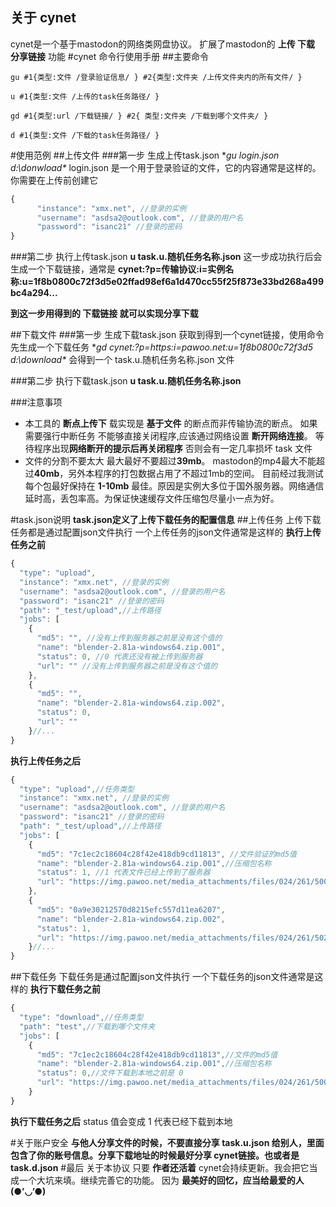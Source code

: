 ## 关于 cynet
cynet是一个基于mastodon的网络类网盘协议。
扩展了mastodon的 **上传 下载 分享链接** 功能
#cynet 命令行使用手册
##主要命令
```shell
gu #1{类型:文件 /登录验证信息/ } #2{类型:文件夹 /上传文件夹内的所有文件/ }

u #1{类型:文件 /上传的task任务路径/ }

gd #1{类型:url /下载链接/ } #2{ 类型:文件夹 /下载到哪个文件夹/ }

d #1{类型:文件 /下载的task任务路径/ }
```

#使用范例
##上传文件
###第一步 生成上传task.json
**gu login.json d:\donwload\**
login.json 是一个用于登录验证的文件，它的内容通常是这样的。你需要在上传前创建它
```javascript
{
      "instance": "xmx.net", //登录的实例
      "username": "asdsa2@outlook.com", //登录的用户名
      "password": "isanc21" //登录的密码
}
```
###第二步 执行上传task.json
**u task.u.随机任务名称.json**
这一步成功执行后会生成一个下载链接，通常是 **cynet:?p=传输协议:i=实例名称:u=1f8b0800c72f3d5e02ffad98ef6a1d470cc55f25f873e33bd268a499bc4a294...**

**到这一步用得到的 下载链接 就可以实现分享下载**

##下载文件
###第一步 生成下载task.json
获取到得到一个cynet链接，使用命令先生成一个下载任务
**gd cynet:?p=https:i=pawoo.net:u=1f8b0800c72f3d5 d:\download\**
会得到一个 task.u.随机任务名称.json 文件

###第二步 执行下载task.json
**u task.u.随机任务名称.json**

###注意事项
- 本工具的 **断点上传下** 载实现是 **基于文件** 的断点而非传输协流的断点。
如果需要强行中断任务 不能够直接关闭程序,应该通过网络设置 **断开网络连接**。
等待程序出现**网络断开的提示后再关闭程序**
否则会有一定几率损坏 task 文件
- 文件的分割不要太大 最大最好不要超过**39mb**。
mastodon的mp4最大不能超过**40mb**，另外本程序的打包数据占用了不超过1mb的空间。
目前经过我测试 每个包最好保持在 **1-10mb** 最佳。原因是实例大多位于国外服务器。网络通信延时高，丢包率高。为保证快速缓存文件压缩包尽量小一点为好。

#task.json说明
**task.json定义了上传下载任务的配置信息**
##上传任务
上传下载任务都是通过配置json文件执行
一个上传任务的json文件通常是这样的
**执行上传任务之前**
```javascript
{
  "type": "upload",
  "instance": "xmx.net", //登录的实例
  "username": "asdsa2@outlook.com", //登录的用户名
  "password": "isanc21" //登录的密码
  "path": "_test/upload",//上传路径
  "jobs": [
    {
      "md5": "", //没有上传到服务器之前是没有这个值的
      "name": "blender-2.81a-windows64.zip.001",
      "status": 0, //0 代表还没有被上传到服务器
      "url": "" //没有上传到服务器之前是没有这个值的
    },
    {
      "md5": "",
      "name": "blender-2.81a-windows64.zip.002",
      "status": 0,
      "url": ""
    }//...
}
```
**执行上传任务之后**
```javascript
{
  "type": "upload",//任务类型
  "instance": "xmx.net", //登录的实例
  "username": "asdsa2@outlook.com", //登录的用户名
  "password": "isanc21" //登录的密码
  "path": "_test/upload",//上传路径
  "jobs": [
    {
      "md5": "7c1ec2c18604c28f42e418db9cd11813", //文件验证的md5值
      "name": "blender-2.81a-windows64.zip.001",//压缩包名称
      "status": 1, //1 代表文件已经上传到了服务器
      "url": "https://img.pawoo.net/media_attachments/files/024/261/500/original/d2dc60100314d7ad.mp4" //上传文件的真实地址
    },
    {
      "md5": "0a9e30212570d8215efc557d11ea6207",
      "name": "blender-2.81a-windows64.zip.002",
      "status": 1,
      "url": "https://img.pawoo.net/media_attachments/files/024/261/502/original/727cfbabb77f5c65.mp4"
    }//...
}
```

##下载任务
下载任务是通过配置json文件执行
一个下载任务的json文件通常是这样的
**执行下载任务之前**
```javascript
{
  "type": "download",//任务类型
  "path": "test",//下载到哪个文件夹
  "jobs": [
    {
      "md5": "7c1ec2c18604c28f42e418db9cd11813",//文件的md5值
      "name": "blender-2.81a-windows64.zip.001",//压缩包名称
      "status": 0,//文件下载到本地之前是 0
      "url": "https://img.pawoo.net/media_attachments/files/024/261/500/original/d2dc60100314d7ad.mp4"//文件的真实下载地址
    }
}
```
**执行下载任务之后**
status 值会变成 1 代表已经下载到本地

#关于账户安全
**与他人分享文件的时候，不要直接分享 task.u.json 给别人，里面包含了你的账号信息。分享下载地址的时候最好分享 cynet链接。也或者是 task.d.json**
#最后 关于本协议
只要 **作者还活着** cynet会持续更新。我会把它当成一个大坑来填。继续完善它的功能。
因为 **最美好的回忆，应当给最爱的人 (●’◡’●)**